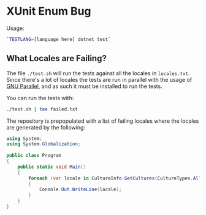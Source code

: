 # XUnit Enum Bug

Usage:

```bash
`TESTLANG=[language here] dotnet test`
```

## What Locales are Failing?

The file `./test.sh` will run the tests against all the locales in `locales.txt`. Since there's a lot of locales the
tests are run in parallel with the usage of [GNU Parallel](https://www.gnu.org/software/parallel/), and as such it must
be installed to run the tests.

You can run the tests with:

```bash
./test.sh | tee failed.txt
```

The repository is prepopulated with a list of failing locales where the locales are generated by the following:

```csharp
using System;
using System.Globalization;
				
public class Program
{
    public static void Main()
    {
        foreach (var locale in CultureInfo.GetCultures(CultureTypes.AllCultures))
        {
            Console.Out.WriteLine(locale);
        }
    }
}
```
